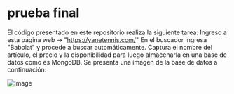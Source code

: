 # prueba final
El código presentado en este repositorio realiza la siguiente tarea:
Ingreso a esta página web -> "https://yanetennis.com/"
En el buscador ingresa "Babolat" y procede a buscar automáticamente.
Captura el nombre del artículo, el precio y la disponibilidad para luego almacenarla en una base de datos como es MongoDB.
Se presenta una imagen de la base de datos a continuación:


![image](https://github.com/adri032000/PRUEBAFINAL/assets/144541197/0a06b21a-9010-4cd9-bf71-7acee0d43446)
